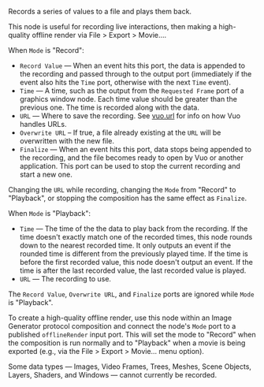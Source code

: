 Records a series of values to a file and plays them back.

This node is useful for recording live interactions, then making a high-quality offline render via File > Export > Movie….

When `Mode` is "Record":

   - `Record Value` — When an event hits this port, the data is appended to the recording and passed through to the output port (immediately if the event also hits the `Time` port, otherwise with the next `Time` event).
   - `Time` — A time, such as the output from the `Requested Frame` port of a graphics window node. Each time value should be greater than the previous one. The time is recorded along with the data.
   - `URL` — Where to save the recording. See [vuo.url](vuo-nodeset://vuo.url) for info on how Vuo handles URLs.
   - `Overwrite URL` – If true, a file already existing at the `URL` will be overwritten with the new file.
   - `Finalize` — When an event hits this port, data stops being appended to the recording, and the file becomes ready to open by Vuo or another application. This port can be used to stop the current recording and start a new one.

Changing the `URL` while recording, changing the `Mode` from "Record" to "Playback", or stopping the composition has the same effect as `Finalize`.

When `Mode` is "Playback":

   - `Time` — The time of the the data to play back from the recording. If the time doesn't exactly match one of the recorded times, this node rounds down to the nearest recorded time. It only outputs an event if the rounded time is different from the previously played time. If the time is before the first recorded value, this node doesn't output an event. If the time is after the last recorded value, the last recorded value is played.
   - `URL` — The recording to use.

The `Record Value`, `Overwrite URL`, and `Finalize` ports are ignored while `Mode` is "Playback".

To create a high-quality offline render, use this node within an Image Generator protocol composition and connect the node's `Mode` port to a published `offlineRender` input port. This will set the mode to "Record" when the composition is run normally and to "Playback" when a movie is being exported (e.g., via the File > Export > Movie… menu option).

Some data types — Images, Video Frames, Trees, Meshes, Scene Objects, Layers, Shaders, and Windows — cannot currently be recorded.

